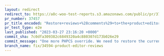 ```yaml
---
layout: redirect
redirect_to: https://a8c-woo-test-reports.s3.amazonaws.com/public/pr/37457/e2e/index.html
pr_number: 37457
pr_title_encoded: "Restore+reviews+%28comments%29+to+the+product+editor"
pr_test_type: e2e
last_published: "2023-03-27 23:16:20 +0000"
commit_sha: 7c0dfa309382c6849320a4c880307d173b026e29
commit_message: "One more PHPCS override. We need to restore the current screen obj."
branch_name: fix/34594-product-editor-reviews
---
```

